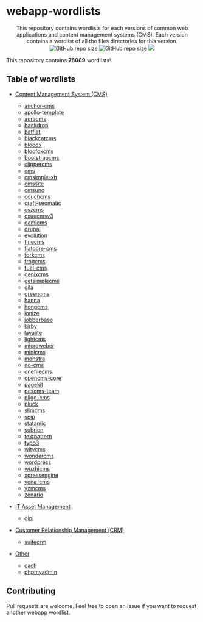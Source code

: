 # webapp-wordlists

<p align="center">
  This repository contains wordlists for each versions of common web applications and content management systems (CMS). Each version contains a wordlist of all the files directories for this version.
  <br>
  <img alt="GitHub repo size" src="https://img.shields.io/github/repo-size/p0dalirius/webapp-wordlists">
  <img alt="GitHub repo size" src="https://img.shields.io/badge/wordlists-78069-brightgreen">
  <a href="https://twitter.com/intent/follow?screen_name=podalirius_" title="Follow"><img src="https://img.shields.io/twitter/follow/podalirius_?label=Podalirius&style=social"></a>
  <br>
</p>

This repository contains **78069** wordlists!

## Table of wordlists

 + [Content Management System (CMS)](./Content-Management-System-(CMS)/)
   + [anchor-cms](./Content-Management-System-(CMS)/anchor-cms)
   + [apollo-template](./Content-Management-System-(CMS)/apollo-template)
   + [auracms](./Content-Management-System-(CMS)/auracms)
   + [backdrop](./Content-Management-System-(CMS)/backdrop)
   + [batflat](./Content-Management-System-(CMS)/batflat)
   + [blackcatcms](./Content-Management-System-(CMS)/blackcatcms)
   + [bloodx](./Content-Management-System-(CMS)/bloodx)
   + [bloofoxcms](./Content-Management-System-(CMS)/bloofoxcms)
   + [bootstrapcms](./Content-Management-System-(CMS)/bootstrapcms)
   + [clippercms](./Content-Management-System-(CMS)/clippercms)
   + [cms](./Content-Management-System-(CMS)/cms)
   + [cmsimple-xh](./Content-Management-System-(CMS)/cmsimple-xh)
   + [cmssite](./Content-Management-System-(CMS)/cmssite)
   + [cmsuno](./Content-Management-System-(CMS)/cmsuno)
   + [couchcms](./Content-Management-System-(CMS)/couchcms)
   + [craft-seomatic](./Content-Management-System-(CMS)/craft-seomatic)
   + [cszcms](./Content-Management-System-(CMS)/cszcms)
   + [cxuucmsv3](./Content-Management-System-(CMS)/cxuucmsv3)
   + [damicms](./Content-Management-System-(CMS)/damicms)
   + [drupal](./Content-Management-System-(CMS)/drupal)
   + [evolution](./Content-Management-System-(CMS)/evolution)
   + [finecms](./Content-Management-System-(CMS)/finecms)
   + [flatcore-cms](./Content-Management-System-(CMS)/flatcore-cms)
   + [forkcms](./Content-Management-System-(CMS)/forkcms)
   + [frogcms](./Content-Management-System-(CMS)/frogcms)
   + [fuel-cms](./Content-Management-System-(CMS)/fuel-cms)
   + [genixcms](./Content-Management-System-(CMS)/genixcms)
   + [getsimplecms](./Content-Management-System-(CMS)/getsimplecms)
   + [gila](./Content-Management-System-(CMS)/gila)
   + [greencms](./Content-Management-System-(CMS)/greencms)
   + [hanna](./Content-Management-System-(CMS)/hanna)
   + [hongcms](./Content-Management-System-(CMS)/hongcms)
   + [ionize](./Content-Management-System-(CMS)/ionize)
   + [jobberbase](./Content-Management-System-(CMS)/jobberbase)
   + [kirby](./Content-Management-System-(CMS)/kirby)
   + [lavalite](./Content-Management-System-(CMS)/lavalite)
   + [lightcms](./Content-Management-System-(CMS)/lightcms)
   + [microweber](./Content-Management-System-(CMS)/microweber)
   + [minicms](./Content-Management-System-(CMS)/minicms)
   + [monstra](./Content-Management-System-(CMS)/monstra)
   + [no-cms](./Content-Management-System-(CMS)/no-cms)
   + [onefilecms](./Content-Management-System-(CMS)/onefilecms)
   + [opencms-core](./Content-Management-System-(CMS)/opencms-core)
   + [pagekit](./Content-Management-System-(CMS)/pagekit)
   + [pescms-team](./Content-Management-System-(CMS)/pescms-team)
   + [pligg-cms](./Content-Management-System-(CMS)/pligg-cms)
   + [pluck](./Content-Management-System-(CMS)/pluck)
   + [slimcms](./Content-Management-System-(CMS)/slimcms)
   + [spip](./Content-Management-System-(CMS)/spip)
   + [statamic](./Content-Management-System-(CMS)/statamic)
   + [subrion](./Content-Management-System-(CMS)/subrion)
   + [textpattern](./Content-Management-System-(CMS)/textpattern)
   + [typo3](./Content-Management-System-(CMS)/typo3)
   + [witycms](./Content-Management-System-(CMS)/witycms)
   + [wondercms](./Content-Management-System-(CMS)/wondercms)
   + [wordpress](./Content-Management-System-(CMS)/wordpress)
   + [wuzhicms](./Content-Management-System-(CMS)/wuzhicms)
   + [xpressengine](./Content-Management-System-(CMS)/xpressengine)
   + [yona-cms](./Content-Management-System-(CMS)/yona-cms)
   + [yzmcms](./Content-Management-System-(CMS)/yzmcms)
   + [zenario](./Content-Management-System-(CMS)/zenario)
   
 + [IT Asset Management](./IT-Asset-Management)
   + [glpi](./IT-Asset-Management/glpi/)
   
 + [Customer Relationship Management (CRM)](./Customer-Relationship-Management-(CRM))
   + [suitecrm](./Customer-Relationship-Management-(CRM)/suitecrm/)
   
 + [Other](./Other/)
   + [cacti](./Other/cacti/)
   + [phpmyadmin](./Other/phpmyadmin/)

   
## Contributing

Pull requests are welcome. Feel free to open an issue if you want to request another webapp wordlist.
